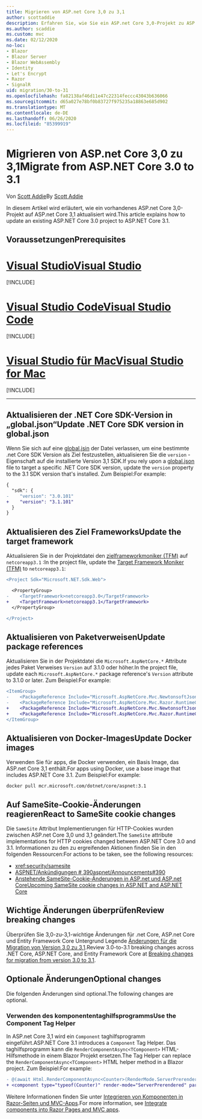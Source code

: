 ```yaml
---
title: Migrieren von ASP.net Core 3,0 zu 3,1
author: scottaddie
description: Erfahren Sie, wie Sie ein ASP.net Core 3,0-Projekt zu ASP.net Core 3,1 migrieren.
ms.author: scaddie
ms.custom: mvc
ms.date: 02/12/2020
no-loc:
- Blazor
- Blazor Server
- Blazor WebAssembly
- Identity
- Let's Encrypt
- Razor
- SignalR
uid: migration/30-to-31
ms.openlocfilehash: fa82138af46d11e47c22314feccc43043b636066
ms.sourcegitcommit: d65a027e78bf0b83727f975235a18863e685d902
ms.translationtype: MT
ms.contentlocale: de-DE
ms.lasthandoff: 06/26/2020
ms.locfileid: "85399919"
---
```

# <a name="migrate-from-aspnet-core-30-to-31"></a><span data-ttu-id="c4d07-103">Migrieren von ASP.net Core 3,0 zu 3,1</span><span class="sxs-lookup"><span data-stu-id="c4d07-103">Migrate from ASP.NET Core 3.0 to 3.1</span></span>

<span data-ttu-id="c4d07-104">Von [Scott Addie](https://github.com/scottaddie)</span><span class="sxs-lookup"><span data-stu-id="c4d07-104">By [Scott Addie](https://github.com/scottaddie)</span></span>

<span data-ttu-id="c4d07-105">In diesem Artikel wird erläutert, wie ein vorhandenes ASP.net Core 3,0-Projekt auf ASP.net Core 3,1 aktualisiert wird.</span><span class="sxs-lookup"><span data-stu-id="c4d07-105">This article explains how to update an existing ASP.NET Core 3.0 project to ASP.NET Core 3.1.</span></span>

## <a name="prerequisites"></a><span data-ttu-id="c4d07-106">Voraussetzungen</span><span class="sxs-lookup"><span data-stu-id="c4d07-106">Prerequisites</span></span>

# <a name="visual-studio"></a>[<span data-ttu-id="c4d07-107">Visual Studio</span><span class="sxs-lookup"><span data-stu-id="c4d07-107">Visual Studio</span></span>](#tab/visual-studio)

[!INCLUDE[](~/includes/net-core-prereqs-vs-3.1.md)]

# <a name="visual-studio-code"></a>[<span data-ttu-id="c4d07-108">Visual Studio Code</span><span class="sxs-lookup"><span data-stu-id="c4d07-108">Visual Studio Code</span></span>](#tab/visual-studio-code)

[!INCLUDE[](~/includes/net-core-prereqs-vsc-3.1.md)]

# <a name="visual-studio-for-mac"></a>[<span data-ttu-id="c4d07-109">Visual Studio für Mac</span><span class="sxs-lookup"><span data-stu-id="c4d07-109">Visual Studio for Mac</span></span>](#tab/visual-studio-mac)

[!INCLUDE[](~/includes/net-core-prereqs-mac-3.1.md)]

---

## <a name="update-net-core-sdk-version-in-globaljson"></a><span data-ttu-id="c4d07-110">Aktualisieren der .NET Core SDK-Version in „global.json“</span><span class="sxs-lookup"><span data-stu-id="c4d07-110">Update .NET Core SDK version in global.json</span></span>

<span data-ttu-id="c4d07-111">Wenn Sie sich auf eine [global.jsin](/dotnet/core/tools/global-json) der Datei verlassen, um eine bestimmte .net Core SDK Version als Ziel festzustellen, aktualisieren Sie die `version` -Eigenschaft auf die installierte Version 3,1 SDK.</span><span class="sxs-lookup"><span data-stu-id="c4d07-111">If you rely upon a [global.json](/dotnet/core/tools/global-json) file to target a specific .NET Core SDK version, update the `version` property to the 3.1 SDK version that's installed.</span></span> <span data-ttu-id="c4d07-112">Zum Beispiel:</span><span class="sxs-lookup"><span data-stu-id="c4d07-112">For example:</span></span>

```diff
{
  "sdk": {
-    "version": "3.0.101"
+    "version": "3.1.101"
  }
}
```

## <a name="update-the-target-framework"></a><span data-ttu-id="c4d07-113">Aktualisieren des Ziel Frameworks</span><span class="sxs-lookup"><span data-stu-id="c4d07-113">Update the target framework</span></span>

<span data-ttu-id="c4d07-114">Aktualisieren Sie in der Projektdatei den [zielframeworkmoniker (TFM)](/dotnet/standard/frameworks) auf `netcoreapp3.1` :</span><span class="sxs-lookup"><span data-stu-id="c4d07-114">In the project file, update the [Target Framework Moniker (TFM)](/dotnet/standard/frameworks) to `netcoreapp3.1`:</span></span>

```diff
<Project Sdk="Microsoft.NET.Sdk.Web">

  <PropertyGroup>
-    <TargetFramework>netcoreapp3.0</TargetFramework>
+    <TargetFramework>netcoreapp3.1</TargetFramework>
  </PropertyGroup>

</Project>
```

## <a name="update-package-references"></a><span data-ttu-id="c4d07-115">Aktualisieren von Paketverweisen</span><span class="sxs-lookup"><span data-stu-id="c4d07-115">Update package references</span></span>

<span data-ttu-id="c4d07-116">Aktualisieren Sie in der Projektdatei die `Microsoft.AspNetCore.*` Attribute jedes Paket Verweises `Version` auf 3.1.0 oder höher.</span><span class="sxs-lookup"><span data-stu-id="c4d07-116">In the project file, update each `Microsoft.AspNetCore.*` package reference's `Version` attribute to 3.1.0 or later.</span></span> <span data-ttu-id="c4d07-117">Zum Beispiel:</span><span class="sxs-lookup"><span data-stu-id="c4d07-117">For example:</span></span>

```diff
<ItemGroup>
-    <PackageReference Include="Microsoft.AspNetCore.Mvc.NewtonsoftJson" Version="3.0.0" />
-    <PackageReference Include="Microsoft.AspNetCore.Mvc.Razor.RuntimeCompilation" Version="3.0.0" Condition="'$(Configuration)' == 'Debug'" />
+    <PackageReference Include="Microsoft.AspNetCore.Mvc.NewtonsoftJson" Version="3.1.1" />
+    <PackageReference Include="Microsoft.AspNetCore.Mvc.Razor.RuntimeCompilation" Version="3.1.1" Condition="'$(Configuration)' == 'Debug'" />
</ItemGroup>
```

## <a name="update-docker-images"></a><span data-ttu-id="c4d07-118">Aktualisieren von Docker-Images</span><span class="sxs-lookup"><span data-stu-id="c4d07-118">Update Docker images</span></span>

<span data-ttu-id="c4d07-119">Verwenden Sie für apps, die Docker verwenden, ein Basis Image, das ASP.net Core 3,1 enthält.</span><span class="sxs-lookup"><span data-stu-id="c4d07-119">For apps using Docker, use a base image that includes ASP.NET Core 3.1.</span></span> <span data-ttu-id="c4d07-120">Zum Beispiel:</span><span class="sxs-lookup"><span data-stu-id="c4d07-120">For example:</span></span>

```console
docker pull mcr.microsoft.com/dotnet/core/aspnet:3.1
```

## <a name="react-to-samesite-cookie-changes"></a><span data-ttu-id="c4d07-121">Auf SameSite-Cookie-Änderungen reagieren</span><span class="sxs-lookup"><span data-stu-id="c4d07-121">React to SameSite cookie changes</span></span>

<span data-ttu-id="c4d07-122">Die `SameSite` Attribut Implementierungen für HTTP-Cookies wurden zwischen ASP.net Core 3,0 und 3,1 geändert.</span><span class="sxs-lookup"><span data-stu-id="c4d07-122">The `SameSite` attribute implementations for HTTP cookies changed between ASP.NET Core 3.0 and 3.1.</span></span> <span data-ttu-id="c4d07-123">Informationen zu den zu ergreifenden Aktionen finden Sie in den folgenden Ressourcen:</span><span class="sxs-lookup"><span data-stu-id="c4d07-123">For actions to be taken, see the following resources:</span></span>

* <xref:security/samesite>
* [<span data-ttu-id="c4d07-124">ASPNET/Ankündigungen # 390</span><span class="sxs-lookup"><span data-stu-id="c4d07-124">aspnet/Announcements#390</span></span>](https://github.com/aspnet/Announcements/issues/390)
* [<span data-ttu-id="c4d07-125">Anstehende SameSite-Cookie-Änderungen in ASP.net und ASP.net Core</span><span class="sxs-lookup"><span data-stu-id="c4d07-125">Upcoming SameSite cookie changes in ASP.NET and ASP.NET Core</span></span>](https://devblogs.microsoft.com/aspnet/upcoming-samesite-cookie-changes-in-asp-net-and-asp-net-core/)

## <a name="review-breaking-changes"></a><span data-ttu-id="c4d07-126">Wichtige Änderungen überprüfen</span><span class="sxs-lookup"><span data-stu-id="c4d07-126">Review breaking changes</span></span>

<span data-ttu-id="c4d07-127">Überprüfen Sie 3,0-zu-3,1-wichtige Änderungen für .net Core, ASP.net Core und Entity Framework Core Untergrund Legende [Änderungen für die Migration von Version 3,0 zu 3,1](/dotnet/core/compatibility/3.0-3.1).</span><span class="sxs-lookup"><span data-stu-id="c4d07-127">Review 3.0-to-3.1 breaking changes across .NET Core, ASP.NET Core, and Entity Framework Core at [Breaking changes for migration from version 3.0 to 3.1](/dotnet/core/compatibility/3.0-3.1).</span></span>

## <a name="optional-changes"></a><span data-ttu-id="c4d07-128">Optionale Änderungen</span><span class="sxs-lookup"><span data-stu-id="c4d07-128">Optional changes</span></span>

<span data-ttu-id="c4d07-129">Die folgenden Änderungen sind optional.</span><span class="sxs-lookup"><span data-stu-id="c4d07-129">The following changes are optional.</span></span>

### <a name="use-the-component-tag-helper"></a><span data-ttu-id="c4d07-130">Verwenden des komponententaghilfsprogramms</span><span class="sxs-lookup"><span data-stu-id="c4d07-130">Use the Component Tag Helper</span></span>

<span data-ttu-id="c4d07-131">In ASP.net Core 3,1 wird ein `Component` taghilfsprogramm eingeführt.</span><span class="sxs-lookup"><span data-stu-id="c4d07-131">ASP.NET Core 3.1 introduces a `Component` Tag Helper.</span></span> <span data-ttu-id="c4d07-132">Das taghilfsprogramm kann die `RenderComponentAsync<TComponent>` HTML-Hilfsmethode in einem Blazor Projekt ersetzen.</span><span class="sxs-lookup"><span data-stu-id="c4d07-132">The Tag Helper can replace the `RenderComponentAsync<TComponent>` HTML helper method in a Blazor project.</span></span> <span data-ttu-id="c4d07-133">Zum Beispiel:</span><span class="sxs-lookup"><span data-stu-id="c4d07-133">For example:</span></span>

```diff
- @(await Html.RenderComponentAsync<Counter>(RenderMode.ServerPrerendered, new { IncrementAmount = 10 }))
+ <component type="typeof(Counter)" render-mode="ServerPrerendered" param-IncrementAmount="10" />
```

<span data-ttu-id="c4d07-134">Weitere Informationen finden Sie unter [Integrieren von Komponenten in Razor-Seiten und MVC-Apps](/aspnet/core/blazor/components/integrate-components-into-razor-pages-and-mvc-apps?view=aspnetcore-3.1).</span><span class="sxs-lookup"><span data-stu-id="c4d07-134">For more information, see [Integrate components into Razor Pages and MVC apps](/aspnet/core/blazor/components/integrate-components-into-razor-pages-and-mvc-apps?view=aspnetcore-3.1).</span></span>
